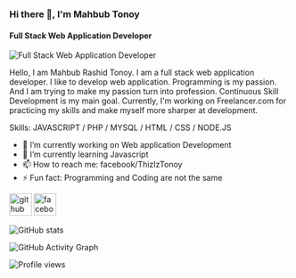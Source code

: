 ### Hi there 👋, I'm Mahbub Tonoy
#### Full Stack Web Application Developer
![Full Stack Web Application Developer](https://mahbubtonoy.github.io/MahbubTonoy/banner.jpg)

Hello, I am Mahbub Rashid Tonoy. I am a full stack web application developer. I like to develop web application. Programming is my passion. And I am trying to make my passion turn into profession. Continuous Skill Development is my main goal. Currently, I'm working on Freelancer.com for practicing my skills and make myself more sharper at development.

Skills: JAVASCRIPT / PHP / MYSQL / HTML / CSS / NODE.JS

- 🔭 I’m currently working on Web application Development 
- 🌱 I’m currently learning Javascript 
- 📫 How to reach me: facebook/ThizIzTonoy 
- ⚡ Fun fact: Programming and Coding are not the same 


[<img src='https://cdn.jsdelivr.net/npm/simple-icons@3.0.1/icons/github.svg' alt='github' height='40'>](https://github.com/https://github.com/MahbubTonoy)  [<img src='https://cdn.jsdelivr.net/npm/simple-icons@3.0.1/icons/facebook.svg' alt='facebook' height='40'>](https://www.facebook.com/https://www.facebook.com/ThizIzTonoy)  

![GitHub stats](https://github-readme-stats.vercel.app/api?username=https://github.com/MahbubTonoy&show_icons=true)  

![GitHub Activity Graph](https://activity-graph.herokuapp.com/graph?username=https://github.com/MahbubTonoy)  

![Profile views](https://gpvc.arturio.dev/https://github.com/MahbubTonoy)  
